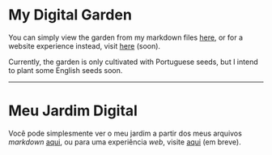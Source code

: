 # My Digital Garden

You can simply view the garden from my markdown files [here](./data/content.md), or for a website experience instead, visit [here](#) (soon).

Currently, the garden is only cultivated with Portuguese seeds, but I intend to plant some English seeds soon.

---

# Meu Jardim Digital

Você pode simplesmente ver o meu jardim a partir dos meus arquivos _markdown_ [aqui](./data/content.md), ou para uma experiência _web_, visite [aqui](#) (em breve).